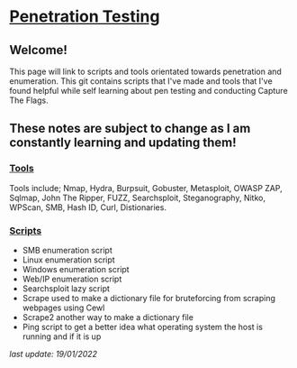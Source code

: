 # [Penetration Testing](https://h1dz.github.io/Pen-Testing/)  


## **Welcome!**
 

This page will link to scripts and tools orientated towards penetration and enumeration.
This git contains scripts that I've made and tools that I've found helpful while self learning about pen testing and conducting Capture The Flags. 

## These notes are subject to change as I am constantly learning and updating them!              
   
### [Tools](https://github.com/h1dz/Pen-Testing/tree/Tools)
Tools include; Nmap, Hydra, Burpsuit, Gobuster, Metasploit, OWASP ZAP, Sqlmap, John The Ripper, FUZZ, Searchsploit, Steganography, Nitko, WPScan, SMB, Hash ID, Curl, Distionaries.

### [Scripts](https://github.com/h1dz/Pen-Testing/tree/Scripts) 
- SMB enumeration script
- Linux enumeration script
- Windows enumeration script
- Web/IP enumeration script 
- Searchsploit lazy script  
- Scrape used to make a dictionary file for bruteforcing from scraping webpages using Cewl
- Scrape2 another way to make a dictionary file
- Ping script to get a better idea what operating system the host is running and if it is up
   
_last update: 19/01/2022_
